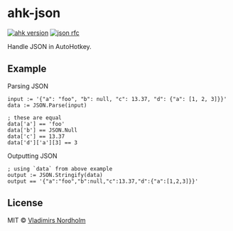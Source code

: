 # ahk-json
[![ahk version](https://img.shields.io/badge/AHK-2.0--beta.1-428B42)]()
[![json rfc](https://img.shields.io/badge/RFC-8259-white)](https://datatracker.ietf.org/doc/html/rfc8259)

Handle JSON in AutoHotkey.

## Example

Parsing JSON
```ahk
input := '{"a": "foo", "b": null, "c": 13.37, "d": {"a": [1, 2, 3]}}'
data := JSON.Parse(input)

; these are equal
data['a'] == 'foo'
data['b'] == JSON.Null
data['c'] == 13.37
data['d']['a'][3] == 3
```

Outputting JSON
```ahk
; using `data` from above example
output := JSON.Stringify(data)
output == '{"a":"foo","b":null,"c":13.37,"d":{"a":[1,2,3]}}'

```

## License
MIT © [Vladimirs Nordholm](https://github.com/vladdeSV)
